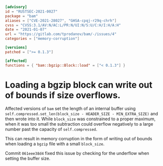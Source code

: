 ```toml
[advisory]
id = "RUSTSEC-2021-0027"
package = "bam"
aliases = ["CVE-2021-28027", "GHSA-cpqj-r29q-chrh"]
cvss = "CVSS:3.1/AV:N/AC:L/PR:N/UI:N/S:U/C:H/I:H/A:H"
date = "2021-01-07"
url = "https://gitlab.com/tprodanov/bam/-/issues/4"
categories = ["memory-corruption"]

[versions]
patched = [">= 0.1.3"]

[affected]
functions = { "bam::bgzip::Block::load" = ["< 0.1.3"] }
```

# Loading a bgzip block can write out of bounds if size overflows.

Affected versions of `bam` set the length of an internal buffer using
`self.compressed.set_len(block_size - HEADER_SIZE - MIN_EXTRA_SIZE)` and then
wrote into it. While `block_size` was constrained to a proper maximum, when it
was too small the subtraction could overflow negatively to a large number past
the capacity of `self.compressed`.

This can result in memory corruption in the form of writing out of bounds when
loading a `bgzip` file with a small `block_size`.

Commit `061eee38d4` fixed this issue by checking for the underflow when setting
the buffer size.
